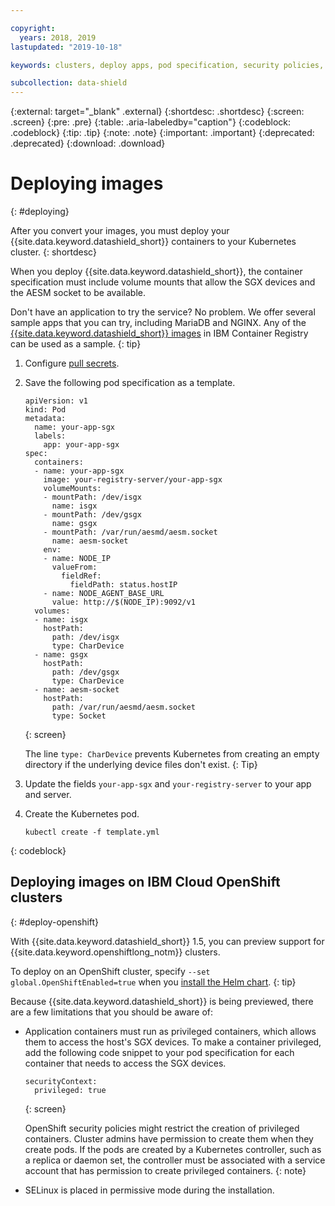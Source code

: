 ```yaml
---

copyright:
  years: 2018, 2019
lastupdated: "2019-10-18"

keywords: clusters, deploy apps, pod specification, security policies, containers, encryption, helm, sample apps, volumes, memory, data in use,

subcollection: data-shield
---
```


{:external: target="_blank" .external}
{:shortdesc: .shortdesc}
{:screen: .screen}
{:pre: .pre}
{:table: .aria-labeledby="caption"}
{:codeblock: .codeblock}
{:tip: .tip}
{:note: .note}
{:important: .important}
{:deprecated: .deprecated}
{:download: .download}


# Deploying images
{: #deploying}

After you convert your images, you must deploy your {{site.data.keyword.datashield_short}} containers to your Kubernetes cluster.
{: shortdesc}

When you deploy {{site.data.keyword.datashield_short}}, the container specification must include volume mounts that allow the SGX devices and the AESM socket to be available.

Don't have an application to try the service? No problem. We offer several sample apps that you can try, including MariaDB and NGINX. Any of the [{{site.data.keyword.datashield_short}} images](/docs/services/Registry?topic=RegistryImages-datashield-mariadb_starter) in IBM Container Registry can be used as a sample.
{: tip}

1. Configure [pull secrets](/docs/containers?topic=containers-images#other).

2. Save the following pod specification as a template.

    ```
    apiVersion: v1
    kind: Pod
    metadata:
      name: your-app-sgx
      labels:
        app: your-app-sgx
    spec:
      containers:
      - name: your-app-sgx
        image: your-registry-server/your-app-sgx
        volumeMounts:
        - mountPath: /dev/isgx
          name: isgx
        - mountPath: /dev/gsgx
          name: gsgx
        - mountPath: /var/run/aesmd/aesm.socket
          name: aesm-socket
        env:
        - name: NODE_IP
          valueFrom:
            fieldRef:
              fieldPath: status.hostIP
        - name: NODE_AGENT_BASE_URL
          value: http://$(NODE_IP):9092/v1
      volumes:
      - name: isgx
        hostPath:
          path: /dev/isgx
          type: CharDevice
      - name: gsgx
        hostPath:
          path: /dev/gsgx
          type: CharDevice
      - name: aesm-socket
        hostPath:
          path: /var/run/aesmd/aesm.socket
          type: Socket
    ```
    {: screen}

    The line `type: CharDevice` prevents Kubernetes from creating an empty directory if the underlying device files don't exist.
    {: Tip}

3. Update the fields `your-app-sgx` and `your-registry-server` to your app and server.

4. Create the Kubernetes pod.

   ```
   kubectl create -f template.yml
   ```
  {: codeblock}



## Deploying images on IBM Cloud OpenShift clusters
{: #deploy-openshift}

With {{site.data.keyword.datashield_short}} 1.5, you can preview support for {{site.data.keyword.openshiftlong_notm}} clusters.

To deploy on an OpenShift cluster, specify `--set global.OpenShiftEnabled=true` when you [install the Helm chart](/docs/services/data-shield?topic=data-shield-install).
{: tip}

Because {{site.data.keyword.datashield_short}} is being previewed, there are a few limitations that you should be aware of:

* Application containers must run as privileged containers, which allows them to access the host's SGX devices. To make a container privileged, add the following code snippet to your pod specification for each container that needs to access the SGX devices.

  ```
  securityContext:
    privileged: true
  ```
  {: screen}

  OpenShift security policies might restrict the creation of privileged containers. Cluster admins have permission to create them when they create pods. If the pods are created by a Kubernetes controller, such as a replica or daemon set, the controller must be associated with a service account that has permission to create privileged containers.
  {: note}

* SELinux is placed in permissive mode during the installation. 


